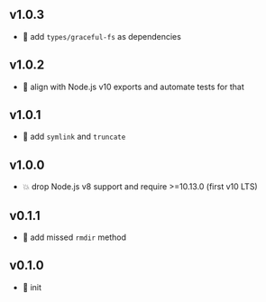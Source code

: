 ## v1.0.3

* 🐞 add `types/graceful-fs` as dependencies

## v1.0.2

* 🐞 align with Node.js v10 exports and automate tests for that

## v1.0.1

* 🐞 add `symlink` and `truncate`

## v1.0.0

* 💥 drop Node.js v8 support and require >=10.13.0 (first v10 LTS)

## v0.1.1

* 🐞 add missed `rmdir` method

## v0.1.0

* 🐣 init
